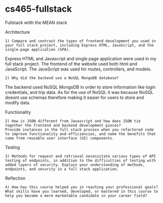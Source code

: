 # cs465-fullstack
Fullstack wiith the MEAN stack

Architecture

    1) Compare and contrast the types of frontend development you used in your full stack project, including Express HTML, JavaScript, and the single-page application (SPA).
    
Express HTML and Javascript and single page application were used in my full stack project. The frontend of the website used both html and JavaScript. The JavaScript was used for routes, controllers, and models.

    2) Why did the backend use a NoSQL MongoDB database?
The backend used NoSQL MongoDB in order to store information like login credentials, and trip data. As for the use of NoSQL it was because NoSQL doesnt use schemas therefore making it easier for users to store and modify data.


Functionality

    2) How is JSON different from Javascript and how does JSON tie together the frontend and backend development pieces?
    Provide instances in the full stack process when you refactored code to improve functionality and efficiencies, and name the benefits that come from reusable user interface (UI) components.

Testing

    3) Methods for request and retrieval necessitate various types of API testing of endpoints, in addition to the difficulties of testing with added layers of security. Explain your understanding of methods, endpoints, and security in a full stack application.

Reflection

    4) How has this course helped you in reaching your professional goals? What skills have you learned, developed, or mastered in this course to help you become a more marketable candidate in your career field?
